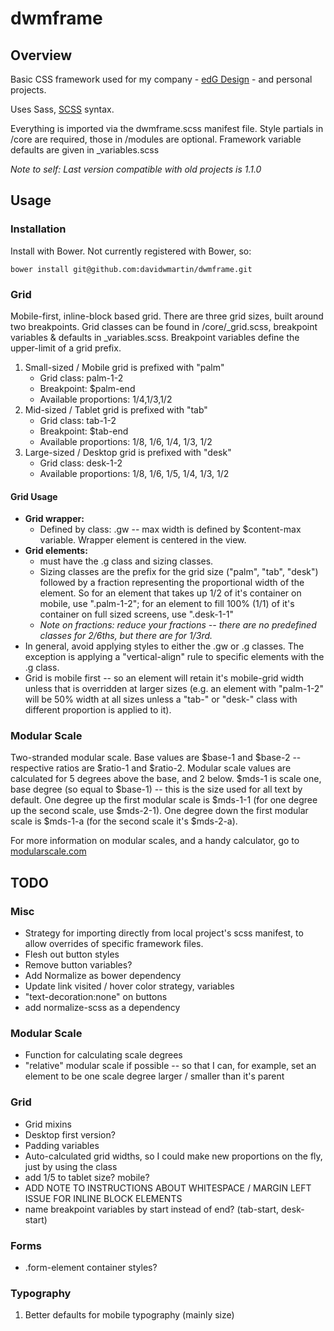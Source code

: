 # dwmframe

## Overview
Basic CSS framework used for my company  - [edG Design](http://edgdesign.co) - and personal projects. 

Uses Sass, [SCSS](http://sass-lang.com/documentation/file.SASS_REFERENCE.html) syntax. 

Everything is imported via the dwmframe.scss manifest file. Style partials in /core are required, those in /modules are optional. Framework variable defaults are given in _variables.scss 

*Note to self: Last version compatible with old projects is 1.1.0*

## Usage

### Installation
Install with Bower. Not currently registered with Bower, so: 
~~~~
bower install git@github.com:davidwmartin/dwmframe.git
~~~~

### Grid
Mobile-first, inline-block based grid. There are three grid sizes, built around two breakpoints. Grid classes can be found in /core/_grid.scss, breakpoint variables & defaults in _variables.scss. Breakpoint variables define the upper-limit of a grid prefix.

1. Small-sized / Mobile grid is prefixed with "palm"
	* Grid class: palm-1-2
	* Breakpoint: $palm-end
	* Available proportions: 1/4,1/3,1/2
2. Mid-sized / Tablet grid is prefixed with "tab"
	* Grid class: tab-1-2
	* Breakpoint: $tab-end
	* Available proportions: 1/8, 1/6, 1/4, 1/3, 1/2
3. Large-sized / Desktop grid is prefixed with "desk"
	* Grid class: desk-1-2
	* Available proportions: 1/8, 1/6, 1/5, 1/4, 1/3, 1/2

#### Grid Usage
* **Grid wrapper:** 
	* Defined by class: .gw -- max width is defined by $content-max variable. Wrapper element is centered in the view. 
* **Grid elements:** 
	* must have the .g class and sizing classes. 
	* Sizing classes are the prefix for the grid size ("palm", "tab", "desk") followed by a fraction representing the proportional width of the element. So for an element that takes up 1/2 of it's container on mobile, use ".palm-1-2"; for an element to fill 100% (1/1) of it's container on full sized screens, use ".desk-1-1"
	* *Note on fractions: reduce your fractions -- there are no predefined classes for 2/6ths, but there are for 1/3rd.*
* In general, avoid applying styles to either the .gw or .g classes. The exception is applying a "vertical-align" rule to specific elements with the .g class. 
* Grid is mobile first -- so an element will retain it's mobile-grid width unless that is overridden at larger sizes (e.g. an element with "palm-1-2" will be 50% width at all sizes unless a "tab-" or "desk-" class with different proportion is applied to it).

### Modular Scale

Two-stranded modular scale. Base values are $base-1 and $base-2 -- respective ratios are $ratio-1 and $ratio-2. Modular scale values are calculated for 5 degrees above the base, and 2 below. $mds-1 is scale one, base degree (so equal to $base-1) -- this is the size used for all text by default. One degree up the first modular scale is $mds-1-1 (for one degree up the second scale, use $mds-2-1). One degree down the first modular scale is $mds-1-a (for the second scale it's $mds-2-a). 

For more information on modular scales, and a handy calculator, go to [modularscale.com](http://www.modularscale.com/)

## TODO 

### Misc
- Strategy for importing directly from local project's scss manifest, to allow overrides of specific framework files.
- Flesh out button styles
- Remove button variables?
- Add Normalize as bower dependency
- Update link visited / hover color strategy, variables
- "text-decoration:none" on buttons
- add normalize-scss as a dependency

### Modular Scale
- Function for calculating scale degrees
- "relative" modular scale if possible -- so that I can, for example, set an element to be one scale degree larger / smaller than it's parent

### Grid
- Grid mixins
- Desktop first version?
- Padding variables
- Auto-calculated grid widths, so I could make new proportions on the fly, just by using the class
- add 1/5 to tablet size? mobile?
- ADD NOTE TO INSTRUCTIONS ABOUT WHITESPACE / MARGIN LEFT ISSUE FOR INLINE BLOCK ELEMENTS
- name breakpoint variables by start instead of end? (tab-start, desk-start)

### Forms
- .form-element container styles? 


### Typography
1. Better defaults for mobile typography (mainly size)

